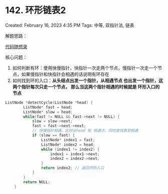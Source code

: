 # 142. 环形链表2

Created: February 16, 2023 4:35 PM
Tags: 中等, 双指针法, 链表

解题思路：

[代码随想录](https://programmercarl.com/0142.%E7%8E%AF%E5%BD%A2%E9%93%BE%E8%A1%A8II.html#%E6%80%9D%E8%B7%AF)

核心问题：

1. 如何判断有环：使用快慢指针，快指针一次走两个节点，慢指针一次走一个节点，如果慢指针和快指针会相遇的话说明有环存在
2. 如何找到环的入口：**从头结点出发一个指针，从相遇节点 也出发一个指针，这两个指针每次只走一个节点， 那么当这两个指针相遇的时候就是 环形入口的节点**

```cpp
ListNode *detectCycle(ListNode *head) {
        ListNode* fast = head;
        ListNode* slow = head;
        while(fast != NULL && fast->next != NULL) {
            slow = slow->next;
            fast = fast->next->next;
            // 快慢指针相遇，此时从head 和 相遇点，同时查找直至相遇
            if (slow == fast) {
                ListNode* index1 = fast;
                ListNode* index2 = head;
                while (index1 != index2) {
                    index1 = index1->next;
                    index2 = index2->next;
                }
                return index2; // 返回环的入口
            }
        }
        return NULL;
    }
```
